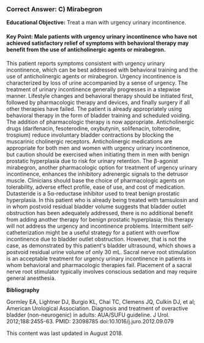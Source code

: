 
### Correct Answer: C) Mirabegron 

**Educational Objective:** Treat a man with urgency urinary incontinence.

#### **Key Point:** Male patients with urgency urinary incontinence who have not achieved satisfactory relief of symptoms with behavioral therapy may benefit from the use of anticholinergic agents or mirabegron.

This patient reports symptoms consistent with urgency urinary incontinence, which can be best addressed with behavioral training and the use of anticholinergic agents or mirabegron. Urgency incontinence is characterized by loss of urine accompanied by a sense of urgency. The treatment of urinary incontinence generally progresses in a stepwise manner. Lifestyle changes and behavioral therapy should be initiated first, followed by pharmacologic therapy and devices, and finally surgery if all other therapies have failed. The patient is already appropriately using behavioral therapy in the form of bladder training and scheduled voiding. The addition of pharmacologic therapy is now appropriate. Anticholinergic drugs (darifenacin, fesoterodine, oxybutynin, solifenacin, tolterodine, trospium) reduce involuntary bladder contractions by blocking the muscarinic cholinergic receptors. Anticholinergic medications are appropriate for both men and women with urgency urinary incontinence, but caution should be exercised when initiating them in men with benign prostatic hyperplasia due to risk for urinary retention. The β-agonist mirabegron, another pharmacologic option for treatment of urgency urinary incontinence, enhances the inhibitory adrenergic signals to the detrusor muscle. Clinicians should base the choice of pharmacologic agents on tolerability, adverse effect profile, ease of use, and cost of medication.
Dutasteride is a 5α-reductase inhibitor used to treat benign prostatic hyperplasia. In this patient who is already being treated with tamsulosin and in whom postvoid residual bladder volume suggests that bladder outlet obstruction has been adequately addressed, there is no additional benefit from adding another therapy for benign prostatic hyperplasia; this therapy will not address the urgency and incontinence problems.
Intermittent self-catheterization might be a useful strategy for a patient with overflow incontinence due to bladder outlet obstruction. However, that is not the case, as demonstrated by this patient's bladder ultrasound, which shows a postvoid residual urine volume of only 30 mL.
Sacral nerve root stimulation is an acceptable treatment for urgency urinary incontinence in patients in whom behavioral and pharmacologic therapies fail. Placement of a sacral nerve root stimulator typically involves conscious sedation and may require general anesthesia.

**Bibliography**

Gormley EA, Lightner DJ, Burgio KL, Chai TC, Clemens JQ, Culkin DJ, et al; American Urological Association. Diagnosis and treatment of overactive bladder (non-neurogenic) in adults: AUA/SUFU guideline. J Urol. 2012;188:2455-63. PMID: 23098785 doi:10.1016/j.juro.2012.09.079

This content was last updated in August 2018.